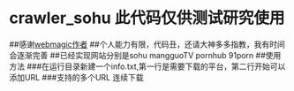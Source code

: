 # crawler_sohu 此代码仅供测试研究使用
##感谢[webmagic作者](http://webmagic.io/)
##个人能力有限，代码丑，还请大神多多指教，我有时间会逐渐完善
##已经实现网站分别是sohu mangguoTV pornhub 91porn
##使用方法
###在运行目录新建一个info.txt,第一行是需要下载的平台，第二行开始可以添加URL
###支持的多个URL 连续下载

